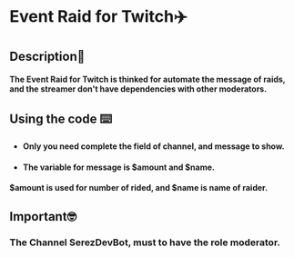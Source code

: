 # Event Raid for Twitch✈️

## Description📝
#### The Event Raid for Twitch is thinked for automate the message of raids, and the streamer don't have dependencies with other moderators.

## Using the code ⌨️
- #### Only you need complete the field of channel, and message to show.
- #### The variable for message is $amount and $name. 
#### $amount is used for number of rided, and $name is name of raider.

## Important🤓
### **The Channel SerezDevBot, must to have the role moderator**.
